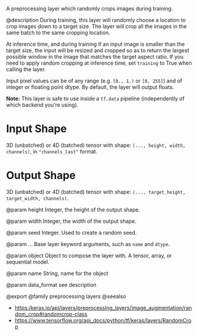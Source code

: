 A preprocessing layer which randomly crops images during training.

@description
During training, this layer will randomly choose a location to crop images
down to a target size. The layer will crop all the images in the same batch
to the same cropping location.

At inference time, and during training if an input image is smaller than the
target size, the input will be resized and cropped so as to return the
largest possible window in the image that matches the target aspect ratio.
If you need to apply random cropping at inference time, set `training` to
True when calling the layer.

Input pixel values can be of any range (e.g. `[0., 1.)` or `[0, 255]`) and
of integer or floating point dtype. By default, the layer will output
floats.

**Note:** This layer is safe to use inside a `tf.data` pipeline
(independently of which backend you're using).

# Input Shape
3D (unbatched) or 4D (batched) tensor with shape:
`(..., height, width, channels)`, in `"channels_last"` format.

# Output Shape
3D (unbatched) or 4D (batched) tensor with shape:
`(..., target_height, target_width, channels)`.

@param height
Integer, the height of the output shape.

@param width
Integer, the width of the output shape.

@param seed
Integer. Used to create a random seed.

@param ...
Base layer keyword arguments, such as
`name` and `dtype`.

@param object
Object to compose the layer with. A tensor, array, or sequential model.

@param name
String, name for the object

@param data_format
see description

@export
@family preprocessing layers
@seealso
+ <https:/keras.io/api/layers/preprocessing_layers/image_augmentation/random_crop#randomcrop-class>
+ <https://www.tensorflow.org/api_docs/python/tf/keras/layers/RandomCrop>
